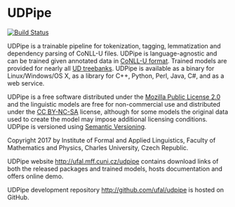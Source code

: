 # UDPipe
[![Build Status](https://travis-ci.org/ufal/udpipe.svg?branch=master)](https://travis-ci.org/ufal/udpipe)

UDPipe is a trainable pipeline for tokenization, tagging, lemmatization and
dependency parsing of CoNLL-U files. UDPipe is language-agnostic and can be trained given
annotated data in [CoNLL-U format](http://universaldependencies.org/format.html). Trained models are provided for
nearly all [UD treebanks](http://universaldependencies.org). UDPipe is available as a binary for Linux/Windows/OS X, as a library for
C++, Python, Perl, Java, C#, and as a web service.

UDPipe is a free software distributed under the
[Mozilla Public License 2.0](http://www.mozilla.org/MPL/2.0/) and the linguistic models
are free for non-commercial use and distributed under the
[CC BY-NC-SA](http://creativecommons.org/licenses/by-nc-sa/4.0/) license, although for some
models the original data used to create the model may impose additional
licensing conditions. UDPipe is versioned using [Semantic Versioning](http://semver.org/).

Copyright 2017 by Institute of Formal and Applied Linguistics, Faculty of
Mathematics and Physics, Charles University, Czech Republic.

UDPipe website http://ufal.mff.cuni.cz/udpipe contains download links
of both the released packages and trained models, hosts documentation and
offers online demo.

UDPipe development repository http://github.com/ufal/udpipe is hosted
on GitHub.
